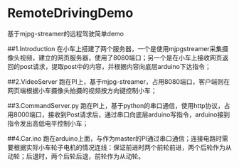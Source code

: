 # RemoteDrivingDemo
基于mjpg-streamer的远程驾驶简单demo

##1.Introduction
在小车上搭建了两个服务器，一个是使用mjpg­streamer采集摄像头视频，建立的网页服务器，使用了8080端口；另一个是在小车上接收网页返回的post请求，提取post中的内容，并根据内容向底层arduino下达指令；

##2.VideoServer
跑在PI上，基于mjpg-streamer，占用8080端口，客户端则在网页端根据小车摄像头拍摄的视频按方向键控制小车；

##3.CommandServer.py
跑在PI上，基于python的串口通信，使用http协议，占用8000端口，接收到Post请求后，通过串口向底层arduino写指令，arduino接到指令发出高低电平控制小车；

##4.Car.ino
跑在arduino上面，与作为master的PI通过串口通信；连接电路时需要根据实际小车轮子电机的情况连线：保证前进时两个前轮前进，两个后轮作为从动轮；后退时，两个后轮后退，前轮作为从动轮。
